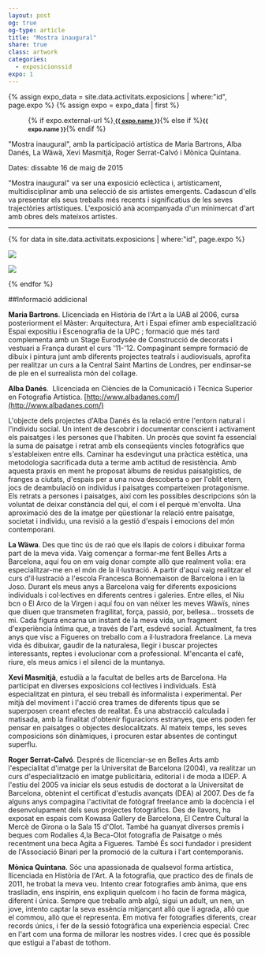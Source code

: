 ```yaml
---
layout: post
og: true
og-type: article
title: "Mostra inaugural" 
share: true
class: artwork
categories:
  - exposicionssid
expo: 1
---
```


{% assign expo_data = site.data.activitats.exposicions | where:"id", page.expo %}
{% assign expo = expo_data | first %}
<figure>
	<div class="padding-artwork-container">
		<div class="embed-container embed-container_{{ expo.aspect-ratio }}">
			<core-image sizing="cover" class="core-image-size" preload fade src="/images/exposicions/{{ expo.featured-img }}"></core-image>	
		</div>
	</div>
	<figcaption>
		<p>{% if expo.external-url %}<a href="{{ expo.external-url }}"><small><i class="fa fa-external-link"></i> <strong>{{ expo.name }}</strong></small></a>{% else if %}<small><strong>{{ expo.name }}</strong></small>{% endif %}</p>
	</figcaption>
</figure>

<!--more-->

"Mostra inaugural", amb la participació artística de Maria Bartrons, Alba Danés, La Wäwä, Xevi Masmitjà, Roger Serrat-Calvó i Mònica Quintana.

Dates: dissabte 16 de maig de 2015

"Mostra inaugural" va ser una exposició eclèctica i, artísticament, multidisciplinar amb una selecció de sis artistes emergents. Cadascun d'ells va presentar els seus treballs més recents i significatius de les seves trajectòries artístiques. L'exposició anà acompanyada d'un minimercat d'art amb obres dels mateixos artistes.

---
{% for data in site.data.activitats.exposicions | where:"id", page.expo %}
<div class="row">
	<div class="col-md-offset-1 col-lg-offset-1 col-lg-5 col-md-5">
		<p><img src="/images/exposicions/{{ expo.images | first }}"></p>
	</div>
	<div class="col-lg-5 col-md-5">
		<p><img src="/images/exposicions/{{ expo.images | last }}"></p>
	</div>
</div>
{% endfor %}

##Informació addicional

**Maria Bartrons**. Llicenciada en Història de l'Art a la UAB al 2006, cursa posteriorment el Màster: Arquitectura, Art i Espai efímer amb especialització Espai expositiu i Escenografia de la UPC ; formació que més tard complementa amb un Stage Eurodysée de Construcció de decorats i vestuari a França durant el curs '11-'12. Compaginant sempre formació de dibuix i pintura junt amb diferents projectes teatrals i audiovisuals, aprofita per realitzar un curs a la Central Saint Martins de Londres, per endinsar-se de ple en el surrealista món del collage.

**Alba Danés**.  Llicenciada en Ciències de la Comunicació i Tècnica Superior en Fotografia Artística. [http://www.albadanes.com/](http://www.albadanes.com/)

L'objecte dels projectes d'Alba Danés és la relació entre l'entorn natural i l'individu social. Un intent de descobrir i documentar conscient i activament els paisatges i les persones que l'habiten. Un procés que sovint fa essencial la suma de paisatge i retrat amb els conseqüents vincles fotogràfics que s'estableixen entre ells. Caminar ha esdevingut una pràctica estètica, una metodologia sacrificada duta a terme amb actitud de resistència. Amb aquesta praxis en ment he proposat àlbums de residus paisatgístics, de franges a ciutats, d'espais per a una nova descoberta o per l'oblit etern, jocs de deambulació on individus i paisatges comparteixen protagonisme. Els retrats a persones i paisatges, així com les possibles descripcions són la voluntat de deixar constància del qui, el com i el perquè m'envolta. Una aproximació des de la imatge per qüestionar la relació entre paisatge, societat i individu, una revisió a la gestió d'espais i emocions del món contemporani.

**La Wäwa**. Des que tinc ús de raó que els llapis de colors i dibuixar forma part de la meva vida. Vaig començar a formar-me fent Belles Arts a Barcelona, aquí fou on em vaig donar compte allò que realment volia: era especialitzar-me en el món de la il·lustració. A partir d'aquí vaig realitzar el curs d'il·lustració a l'escola Francesca Bonnemaison de Barcelona i en la Joso. Durant els meus anys a Barcelona vaig fer diferents exposicions individuals i col·lectives en diferents centres i galeries. Entre elles, el Niu bcn o El Arco de la Virgen i aquí fou on van néixer les meves Wäwïs, nines que diuen que transmeten fragilitat, força, passió, por, bellesa… trossets de mi. Cada figura encarna un instant de la meva vida, un fragment d'experiència íntima que, a través de l'art, esdevé social. Actualment, fa tres anys que visc a Figueres on treballo com a il·lustradora freelance. La meva vida és dibuixar, gaudir de la naturalesa, llegir i buscar projectes interessants, reptes i evolucionar com a professional. M'encanta el cafè, riure, els meus amics i el silenci de la muntanya.

**Xevi Masmitjà**, estudià a la facultat de belles arts de Barcelona. Ha participat en diverses exposicions col·lectives i individuals. Està especialitzat en pintura, el seu treball és informalista i experimental. Per mitjà del moviment i l'acció crea trames de diferents tipus que se superposen creant efectes de realitat. És una abstracció calculada i matisada, amb la finalitat d'obtenir figuracions estranyes, que ens poden fer pensar en paisatges o objectes deslocalitzats. Al mateix temps, les seves composicions són dinàmiques, i procuren estar absentes de contingut superflu.

**Roger Serrat-Calvó**. Després de llicenciar-se en Belles Arts amb l'especialitat d'imatge per la Universitat de Barcelona (2004), va realitzar un curs d'especialització en imatge publicitària, editorial i de moda a IDEP. A l'estiu del 2005 va iniciar els seus estudis de doctorat a la Universitat de Barcelona, obtenint el certificat d'estudis avançats (DEA) al 2007. Des de fa alguns anys compagina l'activitat de fotògraf freelance amb la docència i el desenvolupament dels seus projectes fotogràfics. Des de llavors, ha exposat en espais com Kowasa Gallery de Barcelona, El Centre Cultural la Mercè de Girona o la Sala 15 d'Olot. També ha guanyat diversos premis i beques com Rodalies 4,la Beca-Olot fotografia de Paisatge o més recentment una beca Agita a Figueres. També És soci fundador i president de l'Associació Binari per la promoció de la cultura i l'art contemporanis. 

**Mònica Quintana**. Sóc una apassionada de qualsevol forma artística, llicenciada en Història de l'Art. A la fotografia, que practico des de finals de 2011, he trobat la meva veu. Intento crear fotografies amb ànima, que ens traslladin, ens inspirin, ens expliquin quelcom i ho facin de forma màgica, diferent i única. Sempre que treballo amb algú, sigui un adult, un nen, un jove, intento captar la seva essència mitjançant allò que li agrada, allò que el commou, allò que el representa. Em motiva fer fotografies diferents, crear records únics, i fer de la sessió fotogràfica una experiència especial. Crec en l'art com una forma de millorar les nostres vides. I crec que és possible que estigui a l'abast de tothom.
